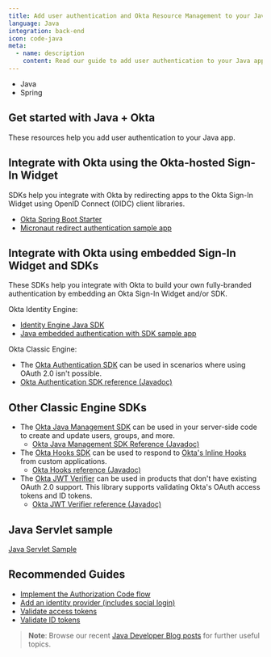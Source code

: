 ```yaml
---
title: Add user authentication and Okta Resource Management to your Java app
language: Java
integration: back-end
icon: code-java
meta:
  - name: description
    content: Read our guide to add user authentication to your Java app and see related guides to help complete your project.
---
```


<ul class='language-tabs'>
   <li>
      <RouterLink to='/code/java/'>
         <i class='icon code-java-32'></i><span>Java</span>
      </RouterLink>
   </li>
   <li >
      <RouterLink to='/code/java/spring/'>
         <i class='icon code-spring-32'></i><span>Spring</span>
      </RouterLink>
   </li>
</ul>

## Get started with Java + Okta

These resources help you add user authentication to your Java app.

## Integrate with Okta using the Okta-hosted Sign-In Widget

SDKs help you integrate with Okta by redirecting apps to the Okta Sign-In Widget using OpenID Connect (OIDC) client libraries.

* [Okta Spring Boot Starter](https://github.com/okta/okta-spring-boot)
* [Micronaut redirect authentication sample app](https://github.com/okta/samples-java-micronaut/tree/master/okta-hosted-login)

## Integrate with Okta using embedded Sign-In Widget and SDKs

These SDKs help you integrate with Okta to build your own fully-branded authentication by embedding an Okta Sign-In Widget and/or SDK.

Okta Identity Engine:

* [Identity Engine Java SDK](https://github.com/okta/okta-idx-java)
* [Java embedded authentication with SDK sample app](https://github.com/okta/okta-idx-java/tree/master/samples/embedded-auth-with-sdk)

Okta Classic Engine:

* The [Okta Authentication SDK](https://github.com/okta/okta-auth-java) can be used in scenarios where using OAuth 2.0 isn't possible.
* [Okta Authentication SDK reference (Javadoc)](https://developer.okta.com/okta-auth-java/apidocs/)

## Other Classic Engine SDKs

* The [Okta Java Management SDK](https://github.com/okta/okta-sdk-java) can be used in your server-side code to create and update users, groups, and more.
  * [Okta Java Management SDK Reference (Javadoc)](https://developer.okta.com/okta-sdk-java/apidocs/)
* The [Okta Hooks SDK](https://github.com/okta/okta-hooks-sdk-java) can be used to respond to [Okta's Inline Hooks](https://developer.okta.com/docs/concepts/inline-hooks/) from custom applications.
  * [Okta Hooks reference (Javadoc)](https://developer.okta.com/okta-hooks-sdk-java/apidocs/)
* The [Okta JWT Verifier](https://github.com/okta/okta-jwt-verifier-java) can be used in products that don't have existing OAuth 2.0 support. This library supports validating Okta's OAuth access tokens and ID tokens.
  * [Okta JWT Verifier reference (Javadoc)](https://developer.okta.com/okta-jwt-verifier-java/apidocs/)

## Java Servlet sample

[Java Servlet Sample](https://github.com/okta/samples-java-servlet)

## Recommended Guides

* [Implement the Authorization Code flow](/docs/guides/implement-grant-type/authcode/main/)
* [Add an identity provider (includes social login)](/docs/guides/identity-providers/)
* [Validate access tokens](/docs/guides/validate-access-tokens)
* [Validate ID tokens](/docs/guides/validate-id-tokens)

> **Note**: Browse our recent [Java Developer Blog posts](https://developer.okta.com/blog/tags/java/) for further useful topics.
